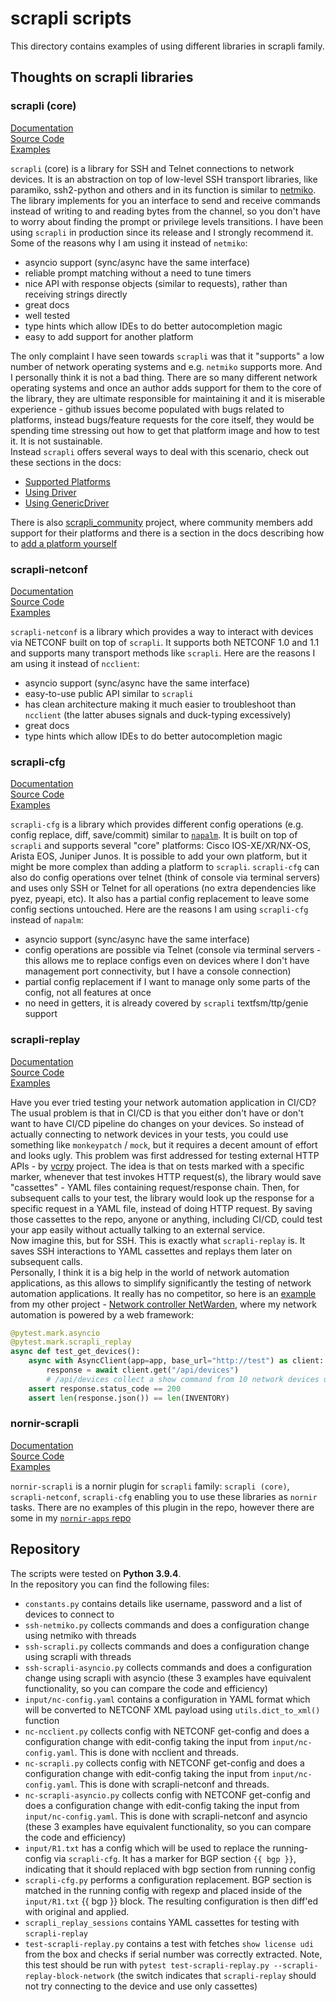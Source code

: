 # scrapli scripts
This directory contains examples of using different libraries in scrapli family.

## Thoughts on scrapli libraries
### scrapli (core)
[Documentation](https://carlmontanari.github.io/scrapli)  
[Source Code](https://github.com/carlmontanari/scrapli)  
[Examples](https://github.com/carlmontanari/scrapli/tree/master/examples)  

`scrapli` (core) is a library for SSH and Telnet connections to network devices. It is an abstraction on top of low-level SSH transport libraries, like paramiko, ssh2-python and others and in its function is similar to [netmiko](https://github.com/ktbyers/netmiko). The library implements for you an interface to send and receive commands instead of writing to and reading bytes from the channel, so you don't have to worry about finding the prompt or privilege levels transitions. I have been using `scrapli` in production since its release and I strongly recommend it. Some of the reasons why I am using it instead of `netmiko`:
* asyncio support (sync/async have the same interface)
* reliable prompt matching without a need to tune timers
* nice API with response objects (similar to requests), rather than receiving strings directly
* great docs
* well tested
* type hints which allow IDEs to do better autocompletion magic
* easy to add support for another platform

The only complaint I have seen towards `scrapli` was that it "supports" a low number of network operating systems and e.g. `netmiko` supports more. And I personally think it is not a bad thing. There are so many different network operating systems and once an author adds support for them to the core of the library, they are ultimate responsible for maintaining it and it is miserable experience - github issues become populated with bugs related to platforms, instead bugs/feature requests for the core itself, they would be spending time stressing out how to get that platform image and how to test it. It is not sustainable.  
Instead `scrapli` offers several ways to deal with this scenario, check out these sections in the docs:
* [Supported Platforms](https://carlmontanari.github.io/scrapli/user_guide/project_details/#supported-platforms)
* [Using Driver](https://carlmontanari.github.io/scrapli/user_guide/advanced_usage/#using-driver-directly)
* [Using GenericDriver](https://carlmontanari.github.io/scrapli/user_guide/advanced_usage/#using-the-genericdriver)

There is also [scrapli_community](https://scrapli.github.io/scrapli_community/user_guide/project_details/) project, where community members add support for their platforms and there is a section in the docs describing how to [add a platform yourself](https://scrapli.github.io/scrapli_community/user_guide/basic_usage/)

### scrapli-netconf
[Documentation](https://scrapli.github.io/scrapli_netconf)  
[Source Code](https://github.com/scrapli/scrapli_netconf)  
[Examples](https://github.com/scrapli/scrapli_netconf/tree/master/examples)  

`scrapli-netconf` is a library which provides a way to interact with devices via NETCONF built on top of `scrapli`. It supports both NETCONF 1.0 and 1.1 and supports many transport methods like `scrapli`. Here are the reasons I am using it instead of `ncclient`:
* asyncio support (sync/async have the same interface)
* easy-to-use public API similar to `scrapli`
* has clean architecture making it much easier to troubleshoot than `ncclient` (the latter abuses signals and duck-typing excessively)
* great docs
* type hints which allow IDEs to do better autocompletion magic

### scrapli-cfg
[Documentation](https://scrapli.github.io/scrapli_cfg)  
[Source Code](https://github.com/scrapli/scrapli_cfg)  
[Examples](https://github.com/scrapli/scrapli_cfg/tree/master/examples)  

`scrapli-cfg` is a library which provides different config operations (e.g. config replace, diff, save/commit) similar to [`napalm`](https://github.com/napalm-automation/napalm). It is built on top of `scrapli` and supports several "core" platforms: Cisco IOS-XE/XR/NX-OS, Arista EOS, Juniper Junos. It is possible to add your own platform, but it might be more complex than adding a platform to `scrapli`. `scrapli-cfg` can also do config operations over telnet (think of console via terminal servers) and uses only SSH or Telnet for all operations (no extra dependencies like pyez, pyeapi, etc). It also has a partial config replacement to leave some config sections untouched. Here are the reasons I am using `scrapli-cfg` instead of `napalm`:
* asyncio support (sync/async have the same interface)
* config operations are possible via Telnet (console via terminal servers - this allows me to replace configs even on devices where I don't have management port connectivity, but I have a console connection)
* partial config replacement if I want to manage only some parts of the config, not all features at once
* no need in getters, it is already covered by `scrapli` textfsm/ttp/genie support

### scrapli-replay
[Documentation](https://scrapli.github.io/scrapli_replay)  
[Source Code](https://github.com/scrapli/scrapli_replay)  
[Examples](https://github.com/scrapli/scrapli_replay/tree/main/examples/simple_test_case)  

Have you ever tried testing your network automation application in CI/CD? The usual problem is that in CI/CD is that you either don't have or don't want to have CI/CD pipeline do changes on your devices. So instead of actually connecting to network devices in your tests, you could use something like `monkeypatch` / `mock`, but it requires a decent amount of effort and looks ugly. This problem was first addressed for testing external HTTP APIs - by [vcrpy](https://github.com/kevin1024/vcrpy) project. The idea is that on tests marked with a specific marker, whenever that test invokes HTTP request(s), the library would save "cassettes" - YAML files containing request/response chain. Then, for subsequent calls to your test, the library would look up the response for a specific request in a YAML file, instead of doing HTTP request. By saving those cassettes to the repo, anyone or anything, including CI/CD, could test your app easily without actually talking to an external service.  
Now imagine this, but for SSH. This is exactly what `scrapli-replay` is. It saves SSH interactions to YAML cassettes and replays them later on subsequent calls.  
Personally, I think it is a big help in the world of network automation applications, as this allows to simplify significantly the testing of network automation applications. It really has no competitor, so here is an [example](https://github.com/dmfigol/netwarden/blob/master/backend/tests/routers/test_devices.py) from my other project - [Network controller NetWarden](https://github.com/dmfigol/netwarden), where my network automation is powered by a web framework:
```python
@pytest.mark.asyncio
@pytest.mark.scrapli_replay
async def test_get_devices():
    async with AsyncClient(app=app, base_url="http://test") as client:
        response = await client.get("/api/devices")
        # /api/devices collect a show command from 10 network devices using scrapli
    assert response.status_code == 200
    assert len(response.json()) == len(INVENTORY)
```

### nornir-scrapli
[Documentation](https://scrapli.github.io/nornir_scrapli)  
[Source Code](https://github.com/scrapli/nornir_scrapli)  
[Examples](https://github.com/scrapli/nornir_scrapli/tree/master/examples)  

`nornir-scrapli` is a nornir plugin for `scrapli` family: `scrapli (core)`, `scrapli-netconf`, `scrapli-cfg` enabling you to use these libraries as `nornir` tasks. There are no examples of this plugin in the repo, however there are some in my [`nornir-apps` repo](https://github.com/dmfigol/nornir-apps)

## Repository
The scripts were tested on **Python 3.9.4**.  
In the repository you can find the following files:
* `constants.py` contains details like username, password and a list of devices to connect to
* `ssh-netmiko.py` collects commands and does a configuration change using netmiko with threads
* `ssh-scrapli.py` collects commands and does a configuration change using scrapli with threads
* `ssh-scrapli-asyncio.py` collects commands and does a configuration change using scrapli with asyncio (these 3 examples have equivalent functionality, so you can compare the code and efficiency)
* `input/nc-config.yaml` contains a configuration in YAML format which will be converted to NETCONF XML payload using `utils.dict_to_xml()` function
* `nc-ncclient.py` collects config with NETCONF get-config and does a configuration change with edit-config taking the input from `input/nc-config.yaml`. This is done with ncclient and threads.
* `nc-scrapli.py` collects config with NETCONF get-config and does a configuration change with edit-config taking the input from `input/nc-config.yaml`. This is done with scrapli-netconf and threads.
* `nc-scrapli-asyncio.py` collects config with NETCONF get-config and does a configuration change with edit-config taking the input from `input/nc-config.yaml`. This is done with scrapli-netconf and asyncio (these 3 examples have equivalent functionality, so you can compare the code and efficiency)
* `input/R1.txt` has a config which will be used to replace the running-config via `scrapli-cfg`. It has a marker for BGP section `{{ bgp }}`, indicating that it should replaced with bgp section from running config
* `scrapli-cfg.py` performs a configuration replacement. BGP section is matched in the running config with regexp and placed inside of the `input/R1.txt` {{ bgp }} block. The resulting configuration is then diff'ed with original and applied.
* `scrapli_replay_sessions` contains YAML cassettes for testing with `scrapli-replay`
* `test-scrapli-replay.py` contains a test with fetches `show license udi` from the box and checks if serial number was correctly extracted. Note, this test should be run with `pytest test-scrapli-replay.py --scrapli-replay-block-network` (the switch indicates that `scrapli-replay` should not try connecting to the device and use only cassettes)
